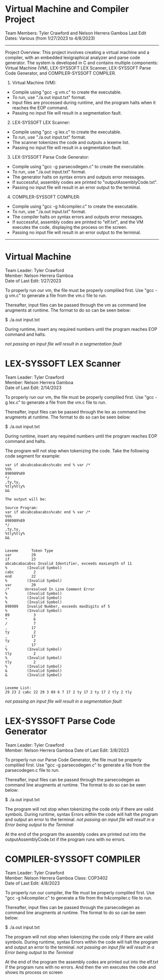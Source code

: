 # Virtual Machine and Compiler Project
Team Members: Tyler Crawford and Nelson Herrera Gamboa
Last Edit Dates: Various (from 1/27/2023 to 4/8/2023)
***
Project Overview:
This project involves creating a virtual machine and a compiler, with an embedded lexigraphical analyzer and parse code generator. The system is developed in C and contains multiple components: Virtual Machine (VM), LEX-SYSSOFT LEX Scanner, LEX-SYSSOFT Parse Code Generator, and COMPILER-SYSSOFT COMPILER.

1. Virtual Machine (VM):
* Compile using "gcc -g vm.c" to create the executable.
* To run, use "./a.out input.txt" format.
* Input files are processed during runtime, and the program halts when it reaches the EOP command.
* Passing no input file will result in a segmentation fault.

2. LEX-SYSSOFT LEX Scanner:
* Compile using "gcc -g lex.c" to create the executable.
* To run, use "./a.out input.txt" format.
* The scanner tokenizes the code and outputs a lexeme list.
* Passing no input file will result in a segmentation fault.

3. LEX-SYSSOFT Parse Code Generator:
* Compile using "gcc -g parsecodegen.c" to create the executable.
* To run, use "./a.out input.txt" format.
* The generator halts on syntax errors and outputs error messages.
* If successful, assembly codes are printed to "outputAssemblyCode.txt".
* Passing no input file will result in an error output to the terminal.


4. COMPILER-SYSSOFT COMPILER:
* Compile using "gcc -g h4compiler.c" to create the executable.
* To run, use "./a.out input.txt" format.
* The compiler halts on syntax errors and outputs error messages.
* If successful, assembly codes are printed to "elf.txt", and the VM executes the code, displaying the process on the screen.
* Passing no input file will result in an error output to the terminal.


***

# Virtual Machine
Team Leader: Tyler Crawford   
Member: Nelson Herrera Gamboa  
Date of Last Edit: 1/27/2023

To properly run our vm, the file must be properly 
compliled first. Use "gcc -g vm.c" 
to generate a file from the vm.c file to run.

Thereafter, input files can be passed through the vm as
command line arugments at runtime. The format to do so can 
be seen below:

$ ./a.out input.txt

During runtime, insert any required numbers until 
the program reaches EOP command and halts.

*not passing an input file will result in a segmentation fault*

# LEX-SYSSOFT LEX Scanner
Team Leader: Tyler Crawford   
Member: Nelson Herrera Gamboa  
Date of Last Edit: 2/14/2023

To properly run our vm, the file must be properly 
compliled first. Use "gcc -g lex.c" 
to generate a file from the vm.c file to run.

Thereafter, input files can be passed through the lex as
command line arugments at runtime. The format to do so can 
be seen below:

$ ./a.out input.txt

During runtime, insert any required numbers until 
the program reaches EOP command and halts.

The program will not stop when tokenizing the code. Take the following code segment
for example:


```
var if abcabcabacabss%cabc end % var /*   
%%%    
898989%89
*/
,ty,ty,
%tly%tly%
&&
```

```
The output will be:

Source Program:
var if abcabcabacabss%cabc end % var /*   
%%%    
898989%89
*/
,ty,ty,
%tly%tly%
&&


Lexeme      Token Type
var         29
if          23
abcabcabacabss Invalid Identifier, exceeds maxLength of 11
%         (Invalid Symbol)
cabc         2
end         22
%         (Invalid Symbol)
var         29
/*       Unresolved In Line Comment Error
%         (Invalid Symbol)
%         (Invalid Symbol)
%         (Invalid Symbol)
898989    Invalid Number, exceeds maxDigits of 5
%         (Invalid Symbol)
89           3
*            6
/            7
,           17
ty           2
,           17
ty           2
,           17
%         (Invalid Symbol)
tly          2
%         (Invalid Symbol)
tly          2
%         (Invalid Symbol)
&         (Invalid Symbol)
&         (Invalid Symbol)


Lexeme List:
29 23 2 cabc 22 29 3 89 6 7 17 2 ty 17 2 ty 17 2 tly 2 tly
```
*not passing an input file will result in a segmentation fault*

# LEX-SYSSOFT Parse Code Generator
Team Leader: Tyler Crawford   
Member: Nelson Herrera Gamboa 
Date of Last Edit: 3/8/2023

To properly run our Parse Code Generator, the file must be properly 
compliled first. Use "gcc -g parsecodegen.c" 
to generate a file from the parsecodegen.c file to run.

Thereafter, input files can be passed through the parsecodegen as
command line arugments at runtime. The format to do so can 
be seen below:

$ ./a.out input.txt

The program will not stop when tokenizing the code only if there are valid symbols.
During runtime, syntax Errors within the code will halt the program and output an error to the terminal.
*not passing an input file will result in a Error being output to the Terminal*

At the end of the program the assembly codes are printed out into the outputAssemblyCode.txt if the program runs
with no errors.

# COMPILER-SYSSOFT COMPILER
Team Leader: Tyler Crawford   
Member: Nelson Herrera Gamboa
Class: COP3402    
Date of Last Edit: 4/8/2023

To properly run our compiler, the file must be properly 
compliled first. Use "gcc -g h4compiler.c" 
to generate a file from the h4compiler.c file to run.

Thereafter, input files can be passed through the parsecodegen as
command line arugments at runtime. The format to do so can 
be seen below:

$ ./a.out input.txt

The program will not stop when tokenizing the code only if there are valid symbols.
During runtime, syntax Errors within the code will halt the program and output an error to the terminal.
*not passing an input file will result in a Error being output to the Terminal*

At the end of the program the assembly codes are printed out into the elf.txt if the program runs
with no errors. And then the vm executes the code and shows its process on screen
